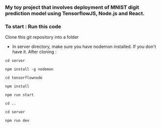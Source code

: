 ### My toy project that involves deployment of MNIST digit prediction model using TensorflowJS, Node.js and React.



### To start : Run this code 

Clone this git repository into a folder

* In server directory, make sure you have nodemon installed. If you don't have it. After cloning :
```
cd server

npm install -g nodemon
```

```
cd tensorflownode

npm install

npm run start

cd ..

cd server

npm run dev
```